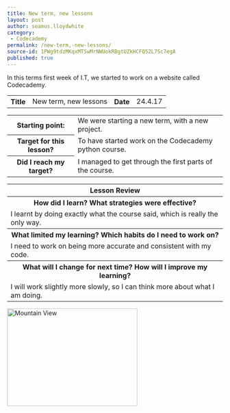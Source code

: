 ```yaml
---
title: New term, new lessons
layout: post
author: seamus.lloydwhite
category:
 - Codecademy
permalink: /new-term,-new-lessons/
source-id: 1PWg9tdzMKqxMTSwMrNWUokRBgtUZkHCFQ52L7Sc7egA
published: true
---
```

In this terms first week of I.T, we started to work on a website called Codecademy.

<table>
  <tr>
    <th>Title</th>
    <td>New term, new lessons</td>
    <th>Date</th>
    <td>24.4.17</td>
  </tr>
</table>


<table>
  <tr>
    <th>Starting point:</th>
    <td>We were starting a new term, with a new project.</td>
  </tr>
  <tr>
    <th>Target for this lesson?</th>
    <td>To have started work on the Codecademy python course.</td>
  </tr>
  <tr>
    <th>Did I reach my target? </th>
    <td>I managed to get through the first parts of the course.</td>
  </tr>
</table>


<table>
  <tr>
    <th>Lesson Review</th>
  </tr>
  <tr>
    <th>How did I learn? What strategies were effective? </th>
  </tr>
  <tr>
    <td>I learnt by doing exactly what the course said, which is really the only way.</td>
  </tr>
  <tr>
    <th>What limited my learning? Which habits do I need to work on? </th>
  </tr>
  <tr>
    <td>I need to work on being more accurate and consistent with my code.</td>
  </tr>
  <tr>
    <th>What will I change for next time? How will I improve my learning?</th>
  </tr>
  <tr>
    <td>I will work slightly more slowly, so I can think more about what I am doing.</td>
  </tr>
</table>

<img src="http://www.mysuggestionis.com/wp-content/uploads/2014/07/code.png" alt="Mountain View" style="width:304px;height:228px;">
